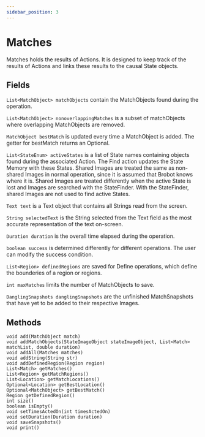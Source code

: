 ```yaml
---
sidebar_position: 3
---
```


# Matches

Matches holds the results of Actions. It is designed to keep track of 
the results of Actions and links these results to the causal State objects.

## Fields
`List<MatchObject> matchObjects`
contain the MatchObjects found during the operation.  

`List<MatchObject> nonoverlappingMatches` 
is a subset of matchObjects where overlapping MatchObjects are removed.  

`MatchObject bestMatch` is updated every time a MatchObject is added.
The getter for bestMatch returns an Optional.   

`List<StateEnum> activeStates` is a list of State names containing objects 
found during the associated Action. The Find action updates the State Memory with these States.
Shared Images are treated the same as non-shared Images in normal operation, 
since it is assumed that Brobot knows where it is. Shared Images are treated differently when the 
active State is lost and Images are searched with the StateFinder. With the StateFinder, shared 
Images are not used to find active States.  

`Text text` is a Text object that contains all Strings read from the screen.  

`String selectedText` is the String selected from the Text field as the most accurate representation
of the text on-screen.  

`Duration duration` is the overall time elapsed during the operation.

`boolean success` is determined differently for different operations. 
The user can modify the success condition.  

`List<Region> definedRegions` are saved for Define operations, 
which define the bounderies of a region or regions.  

`int maxMatches` limits the number of MatchObjects to save.  

`DanglingSnapshots danglingSnapshots` are the unfinished MatchSnapshots that have yet to
be added to their respective Images.  

## Methods 
`void add(MatchObject match)`  
`void addMatchObjects(StateImageObject stateImageObject, List<Match> matchList, double duration)`  
`void addAll(Matches matches)`   
`void addString(String str)`  
`void addDefinedRegion(Region region)`  
`List<Match> getMatches()`   
`List<Region> getMatchRegions()`  
`List<Location> getMatchLocations()`  
`Optional<Location> getBestLocation()`  
`Optional<MatchObject> getBestMatch()`  
`Region getDefinedRegion()`   
`int size()`  
`boolean isEmpty()`  
`void setTimesActedOn(int timesActedOn)`  
`void setDuration(Duration duration)`  
`void saveSnapshots()`  
`void print()`  